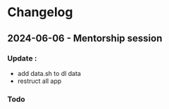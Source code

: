 # Changelog


## 2024-06-06 - Mentorship session


### Update : 
- add data.sh to dl data
- restruct all app


### Todo 